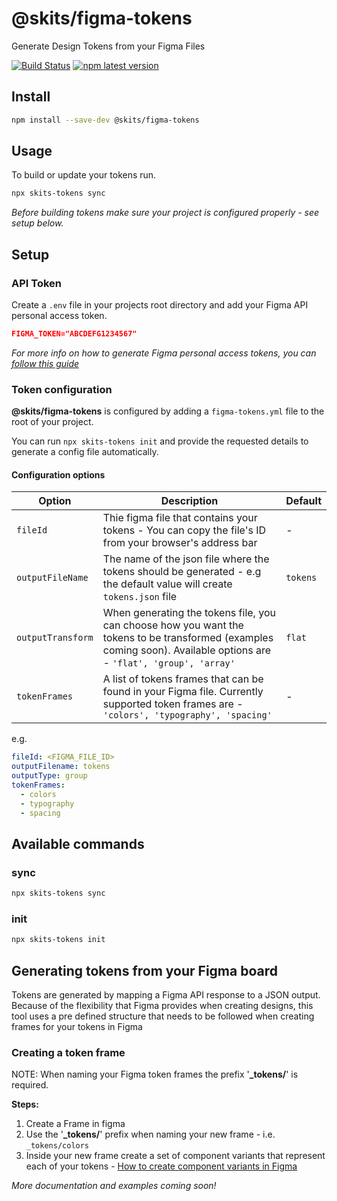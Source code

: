 # **@skits/figma-tokens**

Generate Design Tokens from your Figma Files

[![Build Status](https://github.com/samwyness/figma-tokens/actions/workflows/test.yml/badge.svg)](https://github.com/samwyness/figma-tokens/actions?query=workflow:Test+branch:main) [![npm latest version](https://img.shields.io/npm/v/@skits/figma-tokens/latest.svg)](https://www.npmjs.com/package/@skits/figma-tokens)

## Install

```bash
npm install --save-dev @skits/figma-tokens
```

## Usage

To build or update your tokens run.

```bash
npx skits-tokens sync
```

_Before building tokens make sure your project is configured properly - see setup below._

## Setup

### API Token

Create a `.env` file in your projects root directory and add your Figma API personal access token.

```json
FIGMA_TOKEN="ABCDEFG1234567"
```

_For more info on how to generate Figma personal access tokens, you can [follow this guide](https://www.figma.com/developers/api#access-tokens)_

### Token configuration

**@skits/figma-tokens** is configured by adding a `figma-tokens.yml` file to the root of your project.

You can run `npx skits-tokens init` and provide the requested details to generate a config file automatically.

#### Configuration options

| Option            | Description                                                                                                                                                          | Default  |
| ----------------- | -------------------------------------------------------------------------------------------------------------------------------------------------------------------- | -------- |
| `fileId`          | Thie figma file that contains your tokens - You can copy the file's ID from your browser's address bar                                                               | -        |
| `outputFileName`  | The name of the json file where the tokens should be generated - e.g the default value will create `tokens.json` file                                                | `tokens` |
| `outputTransform` | When generating the tokens file, you can choose how you want the tokens to be transformed (examples coming soon). Available options are - `'flat', 'group', 'array'` | `flat`   |
| `tokenFrames`     | A list of tokens frames that can be found in your Figma file. Currently supported token frames are - `'colors', 'typography', 'spacing'`                             | -        |

e.g.

```yml
fileId: <FIGMA_FILE_ID>
outputFilename: tokens
outputType: group
tokenFrames:
  - colors
  - typography
  - spacing
```

## Available commands

### sync

```bash
npx skits-tokens sync
```

### init

```bash
npx skits-tokens init
```

## Generating tokens from your Figma board

Tokens are generated by mapping a Figma API response to a JSON output. Because of the flexibility
that Figma provides when creating designs, this tool uses a pre defined structure that needs to be
followed when creating frames for your tokens in Figma

### Creating a token frame

NOTE: When naming your Figma token frames the prefix '**\_tokens/**' is required.

**Steps:**

1. Create a Frame in figma
2. Use the '**\_tokens/**' prefix when naming your new frame - i.e. `_tokens/colors`
3. Inside your new frame create a set of component variants that represent each of your tokens - [How to create component variants in Figma](https://help.figma.com/hc/en-us/articles/360056440594-Create-and-use-variants)

_More documentation and examples coming soon!_

<!-- ### Creating a Component variant

_i.e. For color tokens to create a token reference as `colors.brand.primary`_

**Steps:**

1. Component Set name = Brand
2. Component Set property = Color
3. Component Variant name = Primary -->
